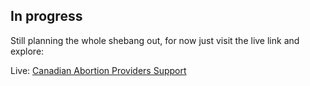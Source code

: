 ## In progress

Still planning the whole shebang out, for now just visit the live link and explore:

Live: [Canadian Abortion Providers Support](https://staging.caps.sogc.org/)